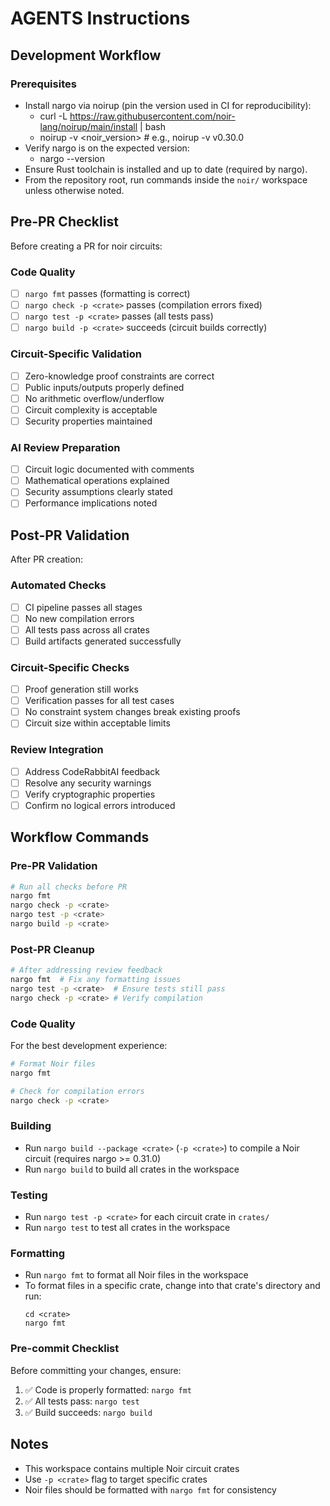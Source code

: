 # AGENTS Instructions

## Development Workflow

### Prerequisites

- Install nargo via noirup (pin the version used in CI for reproducibility):
  - curl -L https://raw.githubusercontent.com/noir-lang/noirup/main/install | bash
  - noirup -v <noir_version>    # e.g., noirup -v v0.30.0
- Verify nargo is on the expected version:
  - nargo --version
- Ensure Rust toolchain is installed and up to date (required by nargo).
- From the repository root, run commands inside the `noir/` workspace unless otherwise noted.

## Pre-PR Checklist

Before creating a PR for noir circuits:

### Code Quality
- [ ] `nargo fmt` passes (formatting is correct)
- [ ] `nargo check -p <crate>` passes (compilation errors fixed)
- [ ] `nargo test -p <crate>` passes (all tests pass)
- [ ] `nargo build -p <crate>` succeeds (circuit builds correctly)

### Circuit-Specific Validation
- [ ] Zero-knowledge proof constraints are correct
- [ ] Public inputs/outputs properly defined
- [ ] No arithmetic overflow/underflow
- [ ] Circuit complexity is acceptable
- [ ] Security properties maintained

### AI Review Preparation
- [ ] Circuit logic documented with comments
- [ ] Mathematical operations explained
- [ ] Security assumptions clearly stated
- [ ] Performance implications noted

## Post-PR Validation

After PR creation:

### Automated Checks
- [ ] CI pipeline passes all stages
- [ ] No new compilation errors
- [ ] All tests pass across all crates
- [ ] Build artifacts generated successfully

### Circuit-Specific Checks
- [ ] Proof generation still works
- [ ] Verification passes for all test cases
- [ ] No constraint system changes break existing proofs
- [ ] Circuit size within acceptable limits

### Review Integration
- [ ] Address CodeRabbitAI feedback
- [ ] Resolve any security warnings
- [ ] Verify cryptographic properties
- [ ] Confirm no logical errors introduced

## Workflow Commands

### Pre-PR Validation
```bash
# Run all checks before PR
nargo fmt
nargo check -p <crate>
nargo test -p <crate>
nargo build -p <crate>
```

### Post-PR Cleanup
```bash
# After addressing review feedback
nargo fmt  # Fix any formatting issues
nargo test -p <crate>  # Ensure tests still pass
nargo check -p <crate> # Verify compilation
```

### Code Quality

For the best development experience:

```bash
# Format Noir files
nargo fmt

# Check for compilation errors
nargo check -p <crate>
```

### Building

- Run `nargo build --package <crate>` (`-p <crate>`) to compile a Noir circuit (requires nargo >= 0.31.0)
- Run `nargo build` to build all crates in the workspace

### Testing

- Run `nargo test -p <crate>` for each circuit crate in `crates/`
- Run `nargo test` to test all crates in the workspace

### Formatting

- Run `nargo fmt` to format all Noir files in the workspace
- To format files in a specific crate, change into that crate's directory and run:
  ```
  cd <crate>
  nargo fmt
  ```

### Pre-commit Checklist

Before committing your changes, ensure:

1. ✅ Code is properly formatted: `nargo fmt`
2. ✅ All tests pass: `nargo test`
3. ✅ Build succeeds: `nargo build`

## Notes

- This workspace contains multiple Noir circuit crates
- Use `-p <crate>` flag to target specific crates
- Noir files should be formatted with `nargo fmt` for consistency
